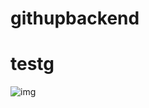 # githupbackend
# testg
![img](https://jonathanmh.com/assets/2015/temporary-git-merge-conflict-files.png)

